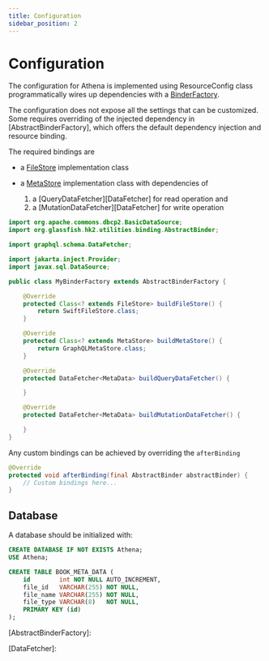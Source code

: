 ```yaml
---
title: Configuration
sidebar_position: 2
---
```


Configuration
=============

The configuration for Athena is implemented using ResourceConfig class programmatically wires up dependencies with a
[BinderFactory].

The configuration does not expose all the settings that can be customized. Some requires overriding of the injected
dependency in [AbstractBinderFactory], which offers the default dependency injection and resource binding.

The required bindings are

- a [FileStore] implementation class
- a [MetaStore] implementation class with dependencies of

  1. a [QueryDataFetcher][DataFetcher] for read operation and
  2. a [MutationDataFetcher][DataFetcher] for write operation

```java
import org.apache.commons.dbcp2.BasicDataSource;
import org.glassfish.hk2.utilities.binding.AbstractBinder;

import graphql.schema.DataFetcher;

import jakarta.inject.Provider;
import javax.sql.DataSource;

public class MyBinderFactory extends AbstractBinderFactory {

    @Override
    protected Class<? extends FileStore> buildFileStore() {
        return SwiftFileStore.class;
    }

    @Override
    protected Class<? extends MetaStore> buildMetaStore() {
        return GraphQLMetaStore.class;
    }

    @Override
    protected DataFetcher<MetaData> buildQueryDataFetcher() {

    }

    @Override
    protected DataFetcher<MetaData> buildMutationDataFetcher() {

    }
}
```

Any custom bindings can be achieved by overriding the `afterBinding`

```java
@Override
protected void afterBinding(final AbstractBinder abstractBinder) {
    // Custom bindings here...
}
```

Database
--------

A database should be initialized with:

```sql
CREATE DATABASE IF NOT EXISTS Athena;
USE Athena;

CREATE TABLE BOOK_META_DATA (
    id        int NOT NULL AUTO_INCREMENT,
    file_id   VARCHAR(255) NOT NULL,
    file_name VARCHAR(255) NOT NULL,
    file_type VARCHAR(8)   NOT NULL,
    PRIMARY KEY (id)
);
```

[AbstractBinderFactory]:

[BinderFactory]: https://athena.qubitpi.org/apidocs/io/github/qubitpi/athena/application/BinderFactory.html

[DataFetcher]:

[MetaStore]: https://athena.qubitpi.org/apidocs/io/github/qubitpi/athena/metastore/MetaStore.html

[FileStore]: https://athena.qubitpi.org/apidocs/io/github/qubitpi/athena/filestore/FileStore.html
